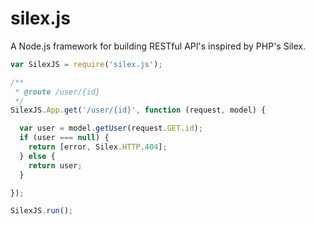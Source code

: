 # silex.js
A Node.js framework for building RESTful API's inspired by PHP's Silex.

```javascript
var SilexJS = require('silex.js');

/**
 * @route /user/{id}
 */
SilexJS.App.get('/user/{id}', function (request, model) {

  var user = model.getUser(request.GET.id);
  if (user === null) {
    return [error, Silex.HTTP.404];
  } else {
    return user;
  }

});

SilexJS.run();
```

